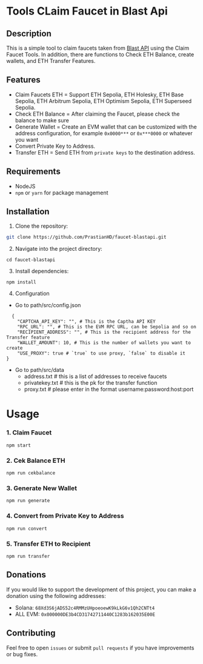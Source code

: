 # Tools CLaim Faucet in Blast Api

## Description
This is a simple tool to claim faucets taken from [Blast API](https://blastapi.io/faucets) using the Claim Faucet Tools. In addition, there are functions to Check ETH Balance, create wallets, and ETH Transfer Features.

## Features
- Claim Faucets ETH = Support ETH Sepolia, ETH Holesky, ETH Base Sepolia, ETH Arbitrum Sepolia, ETH Optimism Sepolia, ETH Superseed Sepolia.
- Check ETH Balance = After claiming the Faucet, please check the balance to make sure
- Generate Wallet = Create an EVM wallet that can be customized with the address configuration, for example `0x0000***` or `0x***0000` or whatever you want
- Convert Private Key to Address.
- Transfer ETH = Send ETH from `private keys` to the destination address.

## Requirements
- NodeJS 
- `npm` or `yarn` for package management

## Installation
1. Clone the repository:
```bash shell
git clone https://github.com/PrastianHD/faucet-blastapi.git
```

2. Navigate into the project directory:
```
cd faucet-blastapi
```

3. Install dependencies:
```
npm install
```

4. Configuration

- Go to path/src/config.json
```
  {
    "CAPTCHA_API_KEY": "", # This is the Captha API KEY
    "RPC_URL": "", # This is the EVM RPC URL, can be Sepolia and so on
    "RECIPIENT_ADDRESS": "", # This is the recipient address for the Transfer feature
    "WALLET_AMOUNT": 10, # This is the number of wallets you want to create
    "USE_PROXY": true # `true` to use proxy, `false` to disable it
} 
```

- Go to path/src/data
  - address.txt # this is a list of addresses to receive faucets
  - privatekey.txt # this is the pk for the transfer function
  - proxy.txt # please enter in the format username:password:host:port


# Usage
### 1. Claim Faucet
```
npm start
```
### 2. Cek Balance ETH
```
npm run cekbalance
```

### 3. Generate New Wallet
```
npm run generate
```

### 4. Convert from Private Key to Address
```
npm run convert
```

### 5. Transfer ETH to Recipient
```
npm run transfer
```

## Donations
If you would like to support the development of this project, you can make a donation using the following addresses:

- Solana: `68Xd3S6jADS52c4RMMzUHpoeoewK9kLkG6v1Qh2CNTt4` 
- ALL EVM: `0x000000DE3b4CD31742711440C1283b162035E00E`

## Contributing
Feel free to open `issues` or submit `pull requests` if you have improvements or bug fixes.
